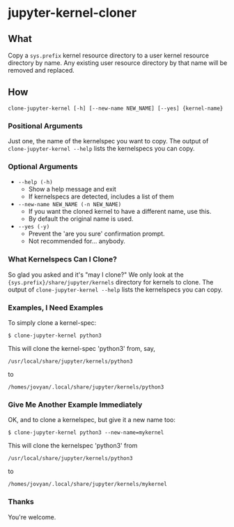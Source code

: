 # jupyter-kernel-cloner

## What

Copy a `sys.prefix` kernel resource directory to a user kernel resource
directory by name.
Any existing user resource directory by that name will be removed and replaced.

## How

    clone-jupyter-kernel [-h] [--new-name NEW_NAME] [--yes] {kernel-name}

### Positional Arguments

Just one, the name of the kernelspec you want to copy.
The output of `clone-jupyter-kernel --help` lists the kernelspecs you can copy.

### Optional Arguments

* `--help (-h)` 
    * Show a help message and exit
    * If kernelspecs are detected, includes a list of them
* `--new-name NEW_NAME (-n NEW_NAME)`
    * If you want the cloned kernel to have a different name, use this.
    * By default the original name is used.
* `--yes (-y)`
    * Prevent the 'are you sure' confirmation prompt.
    * Not recommended for... anybody.

### What Kernelspecs Can I Clone?

So glad you asked and it's "may I clone?"
We only look at the `{sys.prefix}/share/jupyter/kernels` directory for kernels
to clone.
The output of `clone-jupyter-kernel --help` lists the kernelspecs you can copy.

### Examples, I Need Examples

To simply clone a kernel-spec:

    $ clone-jupyter-kernel python3

This will clone the kernel-spec 'python3' from, say,

    /usr/local/share/jupyter/kernels/python3

to

    /homes/jovyan/.local/share/jupyter/kernels/python3

### Give Me Another Example Immediately

OK, and to clone a kernelspec, but give it a new name too:

    $ clone-jupyter-kernel python3 --new-name=mykernel

This will clone the kernelspec 'python3' from

    /usr/local/share/jupyter/kernels/python3

to

    /homes/jovyan/.local/share/jupyter/kernels/mykernel

### Thanks

You're welcome.
